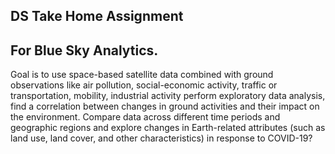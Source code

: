 ## DS Take Home Assignment

## For Blue Sky Analytics. 

Goal is to use space-based satellite data combined with ground observations like air pollution, social-economic activity, traffic or transportation, mobility, industrial activity perform exploratory data analysis, find a correlation between changes in ground activities and their impact on the environment. Compare data across different time periods and geographic regions and explore changes in Earth-related attributes (such as land use, land cover, and other characteristics) in response to COVID-19?
